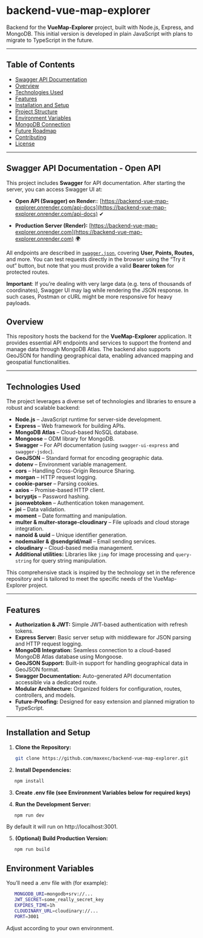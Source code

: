 # backend-vue-map-explorer

Backend for the **VueMap-Explorer** project, built with Node.js, Express, and
MongoDB. This initial version is developed in plain JavaScript with plans to
migrate to TypeScript in the future.

---

## Table of Contents

- [Swagger API Documentation](#swagger-api-documentation)
- [Overview](#overview)
- [Technologies Used](#technologies-used)
- [Features](#features)
- [Installation and Setup](#installation-and-setup)
- [Project Structure](#project-structure)
- [Environment Variables](#environment-variables)
- [MongoDB Connection](#mongodb-connection)
- [Future Roadmap](#future-roadmap)
- [Contributing](#contributing)
- [License](#license)

---

## Swagger API Documentation - Open API

This project includes **Swagger** for API documentation. After starting the
server, you can access Swagger UI at:

- **Open API (Swagger) on Render:**:
  [https://backend-vue-map-explorer.onrender.com/api-docs](https://backend-vue-map-explorer.onrender.com/api-docs)
  ✔

- **Production Server (Render):**
  [https://backend-vue-map-explorer.onrender.com](https://backend-vue-map-explorer.onrender.com)
  🌍

All endpoints are described in [`swagger.json`](./swagger.json), covering
**User, Points, Routes,** and more. You can test requests directly in the
browser using the “Try it out” button, but note that you must provide a valid
**Bearer token** for protected routes.

**Important**: If you’re dealing with very large data (e.g. tens of thousands of
coordinates), Swagger UI may lag while rendering the JSON response. In such
cases, Postman or cURL might be more responsive for heavy payloads.

## Overview

This repository hosts the backend for the **VueMap-Explorer** application. It
provides essential API endpoints and services to support the frontend and manage
data through MongoDB Atlas. The backend also supports GeoJSON for handling
geographical data, enabling advanced mapping and geospatial functionalities.

---

## Technologies Used

The project leverages a diverse set of technologies and libraries to ensure a
robust and scalable backend:

- **Node.js** – JavaScript runtime for server-side development.
- **Express** – Web framework for building APIs.
- **MongoDB Atlas** – Cloud-based NoSQL database.
- **Mongoose** – ODM library for MongoDB.
- **Swagger** – For API documentation (using `swagger-ui-express` and
  `swagger-jsdoc`).
- **GeoJSON** – Standard format for encoding geographic data.
- **dotenv** – Environment variable management.
- **cors** – Handling Cross-Origin Resource Sharing.
- **morgan** – HTTP request logging.
- **cookie-parser** – Parsing cookies.
- **axios** – Promise-based HTTP client.
- **bcryptjs** – Password hashing.
- **jsonwebtoken** – Authentication token management.
- **joi** – Data validation.
- **moment** – Date formatting and manipulation.
- **multer & multer-storage-cloudinary** – File uploads and cloud storage
  integration.
- **nanoid & uuid** – Unique identifier generation.
- **nodemailer & @sendgrid/mail** – Email sending services.
- **cloudinary** – Cloud-based media management.
- **Additional utilities:** Libraries like `jimp` for image processing and
  `query-string` for query string manipulation.

This comprehensive stack is inspired by the technology set in the reference
repository and is tailored to meet the specific needs of the VueMap-Explorer
project.

---

## Features

- **Authorization & JWT:** Simple JWT-based authentication with refresh tokens.
- **Express Server:** Basic server setup with middleware for JSON parsing and
  HTTP request logging.
- **MongoDB Integration:** Seamless connection to a cloud-based MongoDB Atlas
  database using Mongoose.
- **GeoJSON Support:** Built-in support for handling geographical data in
  GeoJSON format.
- **Swagger Documentation:** Auto-generated API documentation accessible via a
  dedicated route.
- **Modular Architecture:** Organized folders for configuration, routes,
  controllers, and models.
- **Future-Proofing:** Designed for easy extension and planned migration to
  TypeScript.

---

## Installation and Setup

1. **Clone the Repository:**

   ```bash
   git clone https://github.com/maxexc/backend-vue-map-explorer.git
   ```

2. **Install Dependencies:**

```bash
   npm install
```

3. **Create .env file (see Environment Variables below for required keys)**

4. **Run the Development Server:**

```bash
   npm run dev
```

By default it will run on http://localhost:3001.

5. **(Optional) Build Production Version:**

```bash
   npm run build
```

## Environment Variables

You’ll need a .env file with (for example):

```bash
   MONGODB_URI=mongodb+srv://...
   JWT_SECRET=some_really_secret_key
   EXPIRES_TIME=1h
   CLOUDINARY_URL=cloudinary://...
   PORT=3001
```

Adjust according to your own environment.
